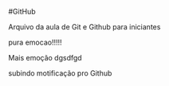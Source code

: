 #GitHub

Arquivo da aula de Git e Github para iniciantes

pura emocao!!!!!

Mais emoção dgsdfgd

subindo motificação pro Github